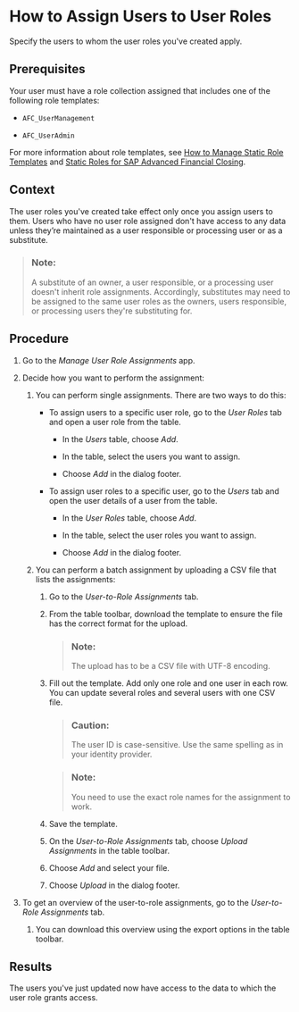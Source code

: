 <!-- loiof703a5c6ee0a4fda9f565a67d49d35b7 -->

# How to Assign Users to User Roles

Specify the users to whom the user roles you've created apply.



<a name="loiof703a5c6ee0a4fda9f565a67d49d35b7__prereq_n3m_51c_ckb"/>

## Prerequisites

Your user must have a role collection assigned that includes one of the following role templates:

-   `AFC_UserManagement`

-   `AFC_UserAdmin`


For more information about role templates, see [How to Manage Static Role Templates](how-to-manage-static-role-templates-0cca34d.md) and [Static Roles for SAP Advanced Financial Closing](static-roles-for-sap-advanced-financial-closing-b92a241.md).



## Context

The user roles you've created take effect only once you assign users to them. Users who have no user role assigned don't have access to any data unless they’re maintained as a user responsible or processing user or as a substitute.

> ### Note:  
> A substitute of an owner, a user responsible, or a processing user doesn't inherit role assignments. Accordingly, substitutes may need to be assigned to the same user roles as the owners, users responsible, or processing users they're substituting for.



## Procedure

1.  Go to the *Manage User Role Assignments* app.

2.  Decide how you want to perform the assignment:

    1.  You can perform single assignments. There are two ways to do this:

        -   To assign users to a specific user role, go to the *User Roles* tab and open a user role from the table.

            -   In the *Users* table, choose *Add*.

            -   In the table, select the users you want to assign.

            -   Choose *Add* in the dialog footer.


        -   To assign user roles to a specific user, go to the *Users* tab and open the user details of a user from the table.

            -   In the *User Roles* table, choose *Add*.

            -   In the table, select the user roles you want to assign.

            -   Choose *Add* in the dialog footer.



    2.  You can perform a batch assignment by uploading a CSV file that lists the assignments:

        1.  Go to the *User-to-Role Assignments* tab.

        2.  From the table toolbar, download the template to ensure the file has the correct format for the upload.

            > ### Note:  
            > The upload has to be a CSV file with UTF-8 encoding.

        3.  Fill out the template. Add only one role and one user in each row. You can update several roles and several users with one CSV file.

            > ### Caution:  
            > The user ID is case-sensitive. Use the same spelling as in your identity provider.

            > ### Note:  
            > You need to use the exact role names for the assignment to work.

        4.  Save the template.

        5.  On the *User-to-Role Assignments* tab, choose *Upload Assignments* in the table toolbar.

        6.  Choose *Add* and select your file.

        7.  Choose *Upload* in the dialog footer.



3.  To get an overview of the user-to-role assignments, go to the *User-to-Role Assignments* tab.

    1.  You can download this overview using the export options in the table toolbar.





<a name="loiof703a5c6ee0a4fda9f565a67d49d35b7__result_v53_jpt_3mb"/>

## Results

The users you've just updated now have access to the data to which the user role grants access.

